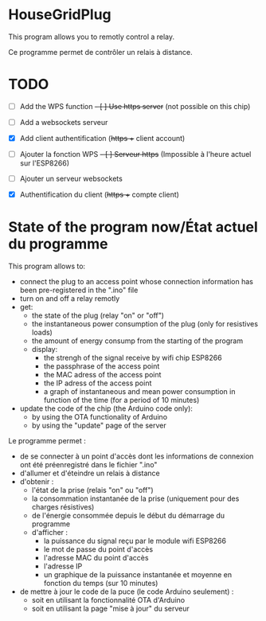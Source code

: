 # HouseGridPlug
This program allows you to remotly control a relay.

Ce programme permet de contrôler un relais à distance.

# TODO
- [ ] Add the WPS function
~~- [ ] Use https server~~ (not possible on this chip)
- [ ] Add a websockets serveur
- [X] Add client authentification (~~https +~~ client account)

- [ ] Ajouter la fonction WPS
~~- [ ] Serveur https~~ (Impossible à l'heure actuel sur l'ESP8266)
- [ ] Ajouter un serveur websockets
- [X] Authentification du client (~~https +~~ compte client)

# State of the program now/État actuel du programme
This program allows to:
- connect the plug to an access point whose connection information has been pre-registered in the ".ino" file
- turn on and off a relay remotly
- get:
  * the state of the plug (relay "on" or "off")
  * the instantaneous power consumption of the plug (only for resistives loads)
  * the amount of energy consump from the starting of the program
  * display:
    - the strengh of the signal receive by wifi chip ESP8266
    - the passphrase of the access point 
    - the MAC adress of the access point
    - the IP adress of the access point
    - a graph of instantaneous and mean power consumption in function of the time (for a period of 10 minutes)
- update the code of the chip (the Arduino code only):
  - by using the OTA functionality of Arduino
  - by using the "update" page of the server


Le programme permet :
- de se connecter à un point d'accès dont les informations de connexion ont été préenregistré dans le fichier ".ino"
- d'allumer et d'éteindre un relais à distance
- d'obtenir :
  * l'état de la prise (relais "on" ou "off")
  * la consommation instantanée de la prise (uniquement pour des charges résistives)
  * de l'énergie consommée depuis le début du démarrage du programme
  * d'afficher :
    - la puissance du signal reçu par le module wifi ESP8266
    - le mot de passe du point d'accès
    - l'adresse MAC du point d'accès
    - l'adresse IP
    - un graphique de la puissance instantanée et moyenne en fonction du temps (sur 10 minutes)
- de mettre à jour le code de la puce (le code Arduino seulement) :
  - soit en utilisant la fonctionnalité OTA d'Arduino
  - soit en utilisant la page "mise à jour" du serveur
